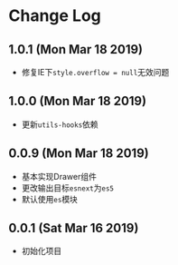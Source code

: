 # Change Log

## 1.0.1 (Mon Mar 18 2019)

-   修复IE下`style.overflow = null`无效问题

## 1.0.0 (Mon Mar 18 2019)

-   更新`utils-hooks`依赖

## 0.0.9 (Mon Mar 18 2019)

-   基本实现Drawer组件
-   更改输出目标`esnext`为`es5`
-   默认使用`es`模块

## 0.0.1 (Sat Mar 16 2019)

-   初始化项目
